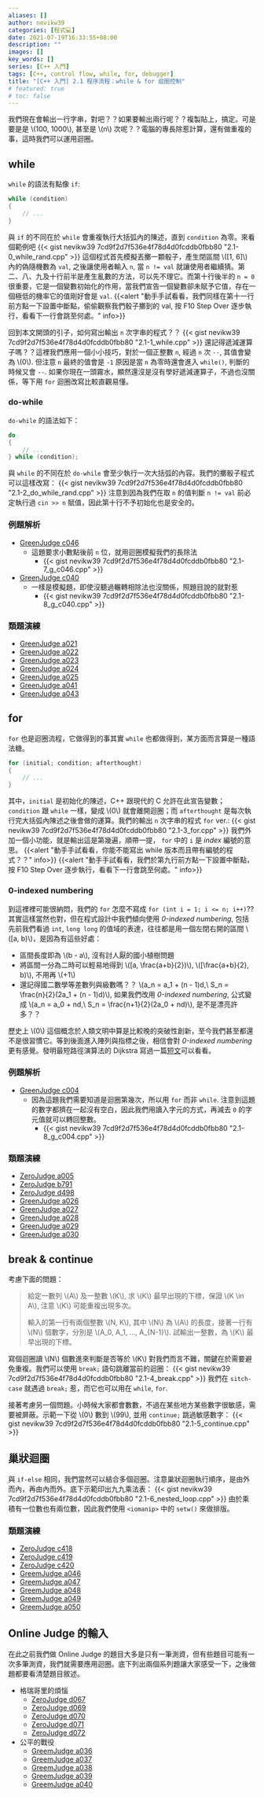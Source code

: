 ```yaml
---
aliases: []
author: nevikw39
categories: [程式💻]
date: 2021-07-19T16:33:55+08:00
description: ""
images: []
key_words: []
series: [C++ 入門]
tags: [C++, control flow, while, for, debugger]
title: "[C++ 入門] 2.1 程序流程：while & for 迴圈控制"
# featured: true
# toc: false
---
```


我們現在會輸出一行字串，對吧？？如果要輸出兩行呢？？複製貼上，搞定。可是要是是 \\(100, 1000\\), 甚至是 \\(n\\) 次呢？？電腦的專長除惹計算，還有做重複的事，這時我們可以運用迴圈。

## while

`while` 的語法有點像 `if`:
```cpp
while (condition)
{
    // ...
}
```
與 `if` 的不同在於 `while` 會重複執行大括弧內的陳述，直到 `condition` 為零。來看個範例吧
{{< gist nevikw39 7cd9f2d7f536e4f78d4d0fcddb0fbb80 "2.1-0_while_rand.cpp" >}}
這個程式首先模擬丟擲一顆骰子，產生閉區間 \\([1, 6]\\) 內的偽隨機數為 `val`, 之後讓使用者輸入 `n`, 當 `n != val` 就讓使用者繼續猜。第二、八、九及十行前半是產生亂數的方法，可以先不理它。而第十行後半的 `n = 0` 很重要，它是一個變數初始化的作用，當我們宣告一個變數卻未賦予它值，存在一個極低的機率它的值剛好會是 `val`.
{{<alert "動手手試看看，我們同樣在第十一行前方點一下設置中斷點，偷偷觀察我們骰子擲到的 val, 按 F10 Step Over 逐步執行，看看下一行會跳至何處。" info>}}

回到本文開頭的引子，如何寫出輸出 `n` 次字串的程式？？
{{< gist nevikw39 7cd9f2d7f536e4f78d4d0fcddb0fbb80 "2.1-1_while.cpp" >}}
還記得遞減運算子嗎？？這裡我們應用一個小小技巧，對於一個正整數 `n`, 經過 `n` 次 `--`, 其值會變為 \\(0\\). 但注意 `n` 最終的值會是 `-1` 原因是當 `n` 為零時還會進入 `while()`, 判斷的時候又會 `--`. 如果你現在一頭霧水，顯然還沒是沒有學好遞減運算子，不過也沒關係，等下用 `for` 迴圈改寫比較直觀易懂。

### do-while

`do-while` 的語法如下：
```cpp
do
{
    // ...
} while (condition);
```
與 `while` 的不同在於 `do-while` 會至少執行一次大括弧的內容。我們的擲骰子程式可以這樣改寫：
{{< gist nevikw39 7cd9f2d7f536e4f78d4d0fcddb0fbb80 "2.1-2_do_while_rand.cpp" >}}
注意到因為我們在取 `n` 的值判斷 `n != val` 前必定執行過 `cin >> n` 賦值，因此第十行不予初始化也是安全的。

### 例題解析

- [GreenJudge c046](http://www.tcgs.tc.edu.tw:1218/ShowProblem?problemid=c046)
    + 這題要求小數點後前 `n` 位，就用迴圈模擬我們的長除法
        * {{< gist nevikw39 7cd9f2d7f536e4f78d4d0fcddb0fbb80 "2.1-7_g_c046.cpp" >}}
- [GreenJudge c040](http://www.tcgs.tc.edu.tw:1218/ShowProblem?problemid=c040)
    + 一樣是模擬題，即使沒聽過輾轉相除法也沒關係，照題目說的就對惹
        * {{< gist nevikw39 7cd9f2d7f536e4f78d4d0fcddb0fbb80 "2.1-8_g_c040.cpp" >}}

### 類題演練

- [GreenJudge a021](http://www.tcgs.tc.edu.tw:1218/ShowProblem?problemid=a021)
- [GreenJudge a022](http://www.tcgs.tc.edu.tw:1218/ShowProblem?problemid=a022)
- [GreenJudge a023](http://www.tcgs.tc.edu.tw:1218/ShowProblem?problemid=a023)
- [GreenJudge a024](http://www.tcgs.tc.edu.tw:1218/ShowProblem?problemid=a024)
- [GreenJudge a025](http://www.tcgs.tc.edu.tw:1218/ShowProblem?problemid=a025)
- [GreenJudge a041](http://www.tcgs.tc.edu.tw:1218/ShowProblem?problemid=a041)
- [GreenJudge a043](http://www.tcgs.tc.edu.tw:1218/ShowProblem?problemid=a043)

## for

`for` 也是迴圈流程，它做得到的事其實 `while` 也都做得到，某方面而言算是一種語法糖。
```cpp
for (initial; condition; afterthought)
{
    // ...
}
```
其中，`initial` 是初始化的陳述，C++ 跟現代的 C 允許在此宣告變數；`condition` 跟 `while` 一樣，變成 \\(0\\) 就會離開迴圈；而 `afterthought` 是每次執行完大括弧內陳述之後會做的運算。我們的輸出 `n` 次字串的程式 `for` ver.:
{{< gist nevikw39 7cd9f2d7f536e4f78d4d0fcddb0fbb80 "2.1-3_for.cpp" >}}
我們外加一個小功能，就是輸出這是第幾遍，順帶一提， `for` 中的 `i` 是 _index_ 編號的意思。
{{<alert "動手手試看看，你能不能寫出 while 版本而且帶有編號的程式？？" info>}}
{{<alert "動手手試看看，我們於第九行前方點一下設置中斷點，按 F10 Step Over 逐步執行，看看下一行會跳至何處。" info>}}

### 0-indexed numbering

到這裡裡可能很納悶，我們的 `for` 怎麼不寫成 `for (int i = 1; i <= n; i++)`?? 其實這樣當然也對，但在程式設計中我們傾向使用 _0-indexed numbering_, 包括先前我們看過 `int`, `long long` 的值域的表達，往往都是用一個左閉右開的區間 \\([a, b)\\)，是因為有這些好處：
- 區間長度即為 \\(b - a\\), 沒有討人厭的國小植樹問題
- 將區間一分為二時可以輕易地得到 \\([a, \frac{a+b}{2})\\), \\([\frac{a+b}{2}, b)\\), 不用再 \\(+1\\)
- 還記得國二數學等差數列與級數嗎？？ \\(a_n = a_1 + (n - 1)d,\ S_n = \frac{n}{2}(2a_1 + (n - 1)d)\\), 如果我們改用 _0-indexed numbering_, 公式變成 \\(a_n = a_0 + nd,\ S_n = \frac{n+1}{2}(2a_0 + nd)\\), 是不是漂亮許多？？

歷史上 \\(0\\) 這個概念於人類文明中算是比較晚的突破性創新，至今我們甚至都還不是很習慣它。等到後面進入陣列與指標之後，相信會對 _0-indexed numbering_ 更有感覺。發明最短路徑演算法的 Dijkstra 寫過一篇[短文](https://www.cs.utexas.edu/users/EWD/transcriptions/EWD08xx/EWD831.html)可以看看。

### 例題解析

- [GreenJudge c004](http://www.tcgs.tc.edu.tw:1218/ShowProblem?problemid=c004)
    + 因為這題我們需要知道是迴圈第幾次，所以用 `for` 而非 `while`. 注意到這題的數字都擠在一起沒有空白，因此我們用讀入字元的方式，再減去 `0` 的字元值就可以轉回整數。
        * {{< gist nevikw39 7cd9f2d7f536e4f78d4d0fcddb0fbb80 "2.1-8_g_c004.cpp" >}}

### 類題演練

- [ZeroJudge a005](https://zerojudge.tw/ShowProblem?problemid=a005)
- [ZeroJudge b791](https://zerojudge.tw/ShowProblem?problemid=b971)
- [ZeroJudge d498](https://zerojudge.tw/ShowProblem?problemid=d498)
- [GreenJudge a026](http://www.tcgs.tc.edu.tw:1218/ShowProblem?problemid=a026)
- [GreenJudge a027](http://www.tcgs.tc.edu.tw:1218/ShowProblem?problemid=a027)
- [GreenJudge a028](http://www.tcgs.tc.edu.tw:1218/ShowProblem?problemid=a028)
- [GreenJudge a029](http://www.tcgs.tc.edu.tw:1218/ShowProblem?problemid=a029)
- [GreenJudge a030](http://www.tcgs.tc.edu.tw:1218/ShowProblem?problemid=a030)

## break & continue

考慮下面的問題：
> 給定一數列 \\(A\\) 及一整數 \\(K\\), 求 \\(K\\) 最早出現的下標，保證 \\(K \in A\\), 注意 \\(K\\) 可能重複出現多次。
>
> 輸入的第一行有兩個整數 \\(N, K\\), 其中 \\(N\\) 為 \\(A\\) 的長度，接著一行有 \\(N\\) 個數字，分別是 \\(A_0, A_1, ..., A_{N-1}\\). 試輸出一整數，為 \\(K\\) 最早出現的下標。

寫個迴圈讀 \\(N\\) 個數進來判斷是否等於 \\(K\\) 對我們而言不難，關鍵在於需要避免重複。我們可以使用 `break;` 語句跳離當前的迴圈：
{{< gist nevikw39 7cd9f2d7f536e4f78d4d0fcddb0fbb80 "2.1-4_break.cpp" >}}
我們在 `sitch-case` 就遇過 `break;` 惹，而它也可以用在 `while`, `for`.

接著考慮另一個問題。小時候大家都會數數，不過在某些地方某些數字很敏感，需要被屏蔽。示範一下從 \\(0\\) 數到 \\(99\\), 並用 `continue;` 跳過敏感數字：
{{< gist nevikw39 7cd9f2d7f536e4f78d4d0fcddb0fbb80 "2.1-5_continue.cpp" >}}

## 巢狀迴圈

與 `if-else` 相同，我們當然可以結合多個迴圈。注意巢狀迴圈執行順序，是由外而內，再由內而外。底下示範印出九九乘法表：
{{< gist nevikw39 7cd9f2d7f536e4f78d4d0fcddb0fbb80 "2.1-6_nested_loop.cpp" >}}
由於乘積有一位數也有兩位數，因此我們使用 `<iomanip>` 中的 `setw()` 來做排版。

### 類題演練

- [ZeroJudge c418](https://zerojudge.tw/ShowProblem?problemid=c418)
- [ZeroJudge c419](https://zerojudge.tw/ShowProblem?problemid=c419)
- [ZeroJudge c420](https://zerojudge.tw/ShowProblem?problemid=c420)
- [GreemJudge a046](http://www.tcgs.tc.edu.tw:1218/ShowProblem?problemid=a046)
- [GreemJudge a047](http://www.tcgs.tc.edu.tw:1218/ShowProblem?problemid=a047)
- [GreemJudge a048](http://www.tcgs.tc.edu.tw:1218/ShowProblem?problemid=a048)
- [GreemJudge a049](http://www.tcgs.tc.edu.tw:1218/ShowProblem?problemid=a049)
- [GreemJudge a050](http://www.tcgs.tc.edu.tw:1218/ShowProblem?problemid=a050)

## Online Judge 的輸入

在此之前我們做 Online Judge 的題目大多是只有一筆測資，但有些題目可能有一次多筆測資，我們就需要應用迴圈。底下列出兩個系列題讓大家感受一下，之後做題都要看清楚題目敘述。

- 格瑞哥里的煩惱
    + [ZeroJudge d067](https://zerojudge.tw/ShowProblem?problemid=d067)
    + [ZeroJudge d069](https://zerojudge.tw/ShowProblem?problemid=d069)
    + [ZeroJudge d070](https://zerojudge.tw/ShowProblem?problemid=d070)
    + [ZeroJudge d071](https://zerojudge.tw/ShowProblem?problemid=d071)
    + [ZeroJudge d072](https://zerojudge.tw/ShowProblem?problemid=d072)
- 公平的戰役
    + [GreemJudge a036](http://www.tcgs.tc.edu.tw:1218/ShowProblem?problemid=a036)
    + [GreemJudge a037](http://www.tcgs.tc.edu.tw:1218/ShowProblem?problemid=a037)
    + [GreemJudge a038](http://www.tcgs.tc.edu.tw:1218/ShowProblem?problemid=a038)
    + [GreemJudge a039](http://www.tcgs.tc.edu.tw:1218/ShowProblem?problemid=a039)
    + [GreemJudge a040](http://www.tcgs.tc.edu.tw:1218/ShowProblem?problemid=a040)
